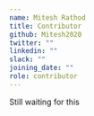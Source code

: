 ```yaml
---
name: Mitesh Rathod
title: Contributor
github: Mitesh2020
twitter: ""
linkedin: ""
slack: ""
joining_date: ""
role: contributor
---
```


Still waiting for this
